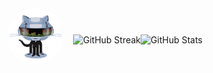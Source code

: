 <div style="display: flex; align-items: center; font-size: 14px;">

  <!-- GIF -->
  <img src="./github.gif" alt="Profile GIF" width="90" height="90" style="border-radius: 50%; margin-right: 15px;" />
<div align="center" style="margin-top: 10px;">
  <img src="https://github-readme-streak-stats.herokuapp.com/?user=serhat-yildiz&theme=radical" alt="GitHub Streak" width="350" />
</div>

<div align="center" style="margin-top: 10px;">
  <img src="https://github-readme-stats.vercel.app/api?username=serhat-yildiz&show_icons=true&theme=radical" alt="GitHub Stats" width="350" />
</div>


</div>
